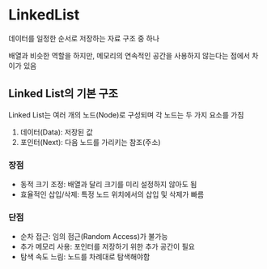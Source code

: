 # LinkedList

데이터를 일정한 순서로 저장하는 자료 구조 중 하나

배열과 비슷한 역할을 하지만, 메모리의 연속적인 공간을 사용하지 않는다는 점에서 차이가 있음

## Linked List의 기본 구조

Linked List는 여러 개의 노드(Node)로 구성되며 각 노드는 두 가지 요소를 가짐

1. 데이터(Data): 저장된 값
2. 포인터(Next): 다음 노드를 가리키는 참조(주소)

### 장점
- 동적 크기 조정: 배열과 달리 크기를 미리 설정하지 않아도 됨
- 효율적인 삽입/삭제: 특정 노드 위치에서의 삽입 및 삭제가 빠름

### 단점
- 순차 접근: 임의 점근(Random Access)가 불가능
- 추가 메모리 사용: 포인터를 저장하기 위한 추가 공간이 필요
- 탐색 속도 느림: 노드를 차례대로 탐색해야함

